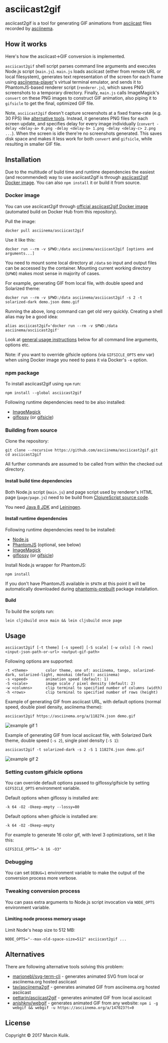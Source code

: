 # asciicast2gif

asciicast2gif is a tool for generating GIF animations from
[asciicast](https://github.com/asciinema/asciinema/blob/master/doc/asciicast-v1.md) files
recorded by [asciinema](https://github.com/asciinema/asciinema).

## How it works

Here's how the asciicast->GIF conversion is implemented.

`asciicast2gif` shell script parses command line arguments and executes Node.js script
(`main.js`). `main.js` loads asciicast (either from remote URL or local
filesystem), generates text representation of the screen for each frame
using [asciinema-player](https://github.com/asciinema/asciinema-player)'s
virtual terminal emulator, and sends it to PhantomJS-based renderer script
(`renderer.js`), which saves PNG screenshots to a temporary directory. Finally,
`main.js` calls ImageMagick's `convert` on these PNG images to construct GIF
animation, also piping it to `gifsicle` to get the final, optimized GIF file.

Note, `asciicast2gif` doesn't capture screenshots at a fixed frame-rate (e.g. 30 FPS)
like [alternative tools](#alternatives). Instead, it generates PNG files for
each screen update, and specifies delay for every image individually (`convert
-delay <delay-a> 0.png -delay <delay-b> 1.png -delay <delay-c> 2.png ...`). When
the screen is idle there're no screenshots generated. This saves disk space and
makes it less work for both `convert` and `gifsicle`, while resulting in smaller
GIF file.

## Installation

Due to the multitude of build time and runtime dependencies the easiest (and
recommended) way to use asciicast2gif is through [asciicast2gif Docker
image](#docker-image). You can also `npm install` it or build it from source.

### Docker image

You can use asciicast2gif through [official asciicast2gif Docker
image](https://hub.docker.com/r/asciinema/asciicast2gif/) (automated build on
Docker Hub from this repository).

Pull the image:

    docker pull asciinema/asciicast2gif

Use it like this:

    docker run --rm -v $PWD:/data asciinema/asciicast2gif [options and arguments...]

You need to mount some local directory at `/data` so input and output files can
be accessed by the container. Mounting current working directory (`$PWD`) makes
most sense in majority of cases.

For example, generating GIF from local file, with double speed and Solarized
theme:

    docker run --rm -v $PWD:/data asciinema/asciicast2gif -s 2 -t solarized-dark demo.json demo.gif

Running the above, long command can get old very quickly. Creating a shell alias
may be a good idea:

    alias asciicast2gif='docker run --rm -v $PWD:/data asciinema/asciicast2gif'

Look at [general usage instructions](#usage) below for all command line
arguments, options etc.

Note: if you want to override gifsicle options (via `GIFSICLE_OPTS` env var)
when using Docker image you need to pass it via Docker's `-e` option.

### npm package

To install asciicast2gif using `npm` run:

    npm install --global asciicast2gif

Following runtime dependencies need to be also installed:

- [ImageMagick](http://www.imagemagick.org/)
- [giflossy](https://github.com/kornelski/giflossy) (or [gifsicle](https://www.lcdf.org/gifsicle/))

### Building from source

Clone the repository:

    git clone --recursive https://github.com/asciinema/asciicast2gif.git
    cd asciicast2gif

All further commands are assumed to be called from within the checked out
directory.

#### Install build time dependencies

Both Node.js script (`main.js`) and page script used by renderer's HTML page
(`page/page.js`) need to be build from
[ClojureScript source code](https://github.com/asciinema/asciicast2gif/tree/master/src/asciinema/gif).

You need
[Java 8 JDK](http://www.oracle.com/technetwork/java/javase/downloads/index.html)
and [Leiningen](https://leiningen.org/#install).

#### Install runtime dependencies

Following runtime dependencies need to be installed:

- [Node.js](https://nodejs.org/en/)
- [PhantomJS](http://phantomjs.org/) (optional, see below)
- [ImageMagick](http://www.imagemagick.org/)
- [giflossy](https://github.com/kornelski/giflossy) (or [gifsicle](https://www.lcdf.org/gifsicle/))

Install Node.js wrapper for PhantomJS:

    npm install

If you don't have PhantomJS available in `$PATH` at this point it will be
automatically downloaded during
[phantomjs-prebuilt](https://www.npmjs.com/package/phantomjs-prebuilt)
package installation.

#### Build

To build the scripts run:

    lein cljsbuild once main && lein cljsbuild once page 

## Usage

    asciicast2gif [-t theme] [-s speed] [-S scale] [-w cols] [-h rows] <input-json-path-or-url> <output-gif-path>

Following options are supported:

    -t <theme>        color theme, one of: asciinema, tango, solarized-dark, solarized-light, monokai (default: asciinema)
    -s <speed>        animation speed (default: 1)
    -S <scale>        image scale / pixel density (default: 2)
    -w <columns>      clip terminal to specified number of columns (width)
    -h <rows>         clip terminal to specified number of rows (height)

Example of generating GIF from asciicast URL, with default options (normal
speed, double pixel density, asciinema theme):

    asciicast2gif https://asciinema.org/a/118274.json demo.gif

![example gif 1](https://s3.eu-central-1.amazonaws.com/sickill/github/asciicast2gif/demo-1.gif)

Example of generating GIF from local asciicast file, with Solarized Dark theme,
double speed (`-s 2`), single pixel density (`-S 1`):

    asciicast2gif -t solarized-dark -s 2 -S 1 118274.json demo.gif

![example gif 2](https://s3.eu-central-1.amazonaws.com/sickill/github/asciicast2gif/demo-2.gif)

### Setting custom gifsicle options

You can override default options passed to giflossy/gifsicle by setting
`GIFSICLE_OPTS` environment variable.

Default options when giflossy is installed are:

    -k 64 -O2 -Okeep-empty --lossy=80

Default options when gifsicle is installed are:

    -k 64 -O2 -Okeep-empty

For example to generate 16 color gif, with level 3 optimizations, set it like this:

    GIFSICLE_OPTS="-k 16 -O3"

### Debugging

You can set `DEBUG=1` environment variable to make the output of the conversion
process more verbose.

### Tweaking conversion process

You can pass extra arguments to Node.js script invocation via `NODE_OPTS`
environment variable.

#### Limiting node process memory usage

Limit Node's heap size to 512 MB:

    NODE_OPTS="--max-old-space-size=512" asciicast2gif ...

## Alternatives

There are following alternative tools solving this problem:

- [marionebl/svg-term-cli](https://github.com/marionebl/svg-term-cli/) - generates animated SVG from local or asciinema.org hosted asciicast
- [tav/asciinema2gif](https://github.com/tav/asciinema2gif) - generates animated GIF from asciinema.org hosted asciicast
- [pettarin/asciicast2gif](https://github.com/pettarin/asciicast2gif) - generates animated GIF from local asciicast
- [anishkny/webgif](https://github.com/anishkny/webgif) - generates animated GIF from any website: `npm i -g webgif && webgif -u https://asciinema.org/a/147023?t=0`

## License

Copyright &copy; 2017 Marcin Kulik.
